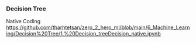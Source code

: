 ### Decision Tree

Native Coding
https://github.com/tharhtetsan/zero_2_hero_ml/blob/main/6_Machine_Learning/Decision%20Tree/1.%20Decision_treeDecision_native.ipynb
